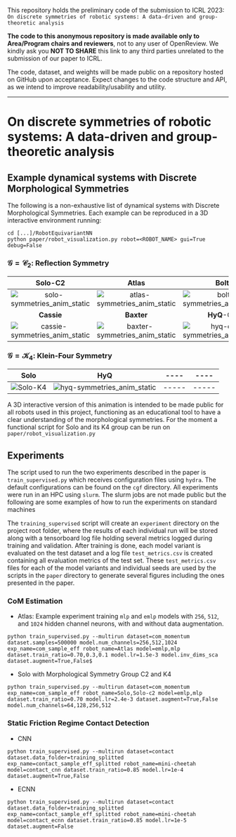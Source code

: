 This repository holds the preliminary code of the submission to ICRL 2023: `On discrete symmetries of robotic systems: A data-driven and group-theoretic analysis`

**The code to this anonymous repository is made available only to Area/Program chairs and reviewers**, not to any user of OpenReview. We kindly ask you **NOT TO SHARE** this link to any third parties
unrelated to the submission of our paper to ICRL. 

The code, dataset, and weights will be made public on a repository hosted on GitHub upon acceptance. 
Expect changes to the code structure and API, as we intend to improve readability/usability and utility. 

----------------------------------------------

# On discrete symmetries of robotic systems: A data-driven and group-theoretic analysis


## Example dynamical systems with Discrete Morphological Symmetries 
The following is a non-exhaustive list of dynamical systems with Discrete Morphological Symmetries. Each example can be
reproduced in a 3D interactive environment running:
```
cd [...]/RobotEquivariantNN
python paper/robot_visualization.py robot=<ROBOT_NAME> gui=True debug=False
```
### $\mathcal{G}=\mathcal{C}_2$: Reflection Symmetry
|                                                              Solo-C2   	                                                               |                                                                Atlas   	                                                                |                                                                Bolt   	                                                                |                                                                A1 	                                                                |   
|:--------------------------------------------------------------------------------------------------------------------------------------:|:---------------------------------------------------------------------------------------------------------------------------------------:|:--------------------------------------------------------------------------------------------------------------------------------------:|:----------------------------------------------------------------------------------------------------------------------------------:|
| 	![solo-symmetries_anim_static](https://user-images.githubusercontent.com/8356912/203265566-ca07eb13-8b50-4ee1-ada7-6ebc985c4e30.gif)  | 	 ![atlas-symmetries_anim_static](https://user-images.githubusercontent.com/8356912/200183197-94242c57-bd9d-41cb-8a0b-509dceef5cb9.gif) |  ![bolt-symmetries_anim_static](https://user-images.githubusercontent.com/8356912/200183086-98d636d7-75b2-4744-b77f-99b3a1ec8e39.gif)  | ![a1-symmetries_anim_static](https://user-images.githubusercontent.com/8356912/203263932-1258a540-41d9-4b3d-9eb3-b67a840a7f5a.gif) | 	        
 |                                                             **Cassie**   	                                                             |                                                             **Baxter**   	                                                              |                                                               **HyQ**-C2  	                                                               |                                                                ---	                                                                |   
| ![cassie-symmetries_anim_static](https://user-images.githubusercontent.com/8356912/203263954-331759e7-72da-4530-b5f1-a51c328b8ad6.gif) | ![baxter-symmetries_anim_static](https://user-images.githubusercontent.com/8356912/203263946-7252bcd3-e4e5-48a4-842e-906b50df9122.gif)  | ![hyq-c2-symmetries_anim_static](https://user-images.githubusercontent.com/8356912/203263960-ee553b56-f781-40ac-8daa-d7e1c59f10e7.gif) |                                                               ------                                                               |

### $\mathcal{G}=\mathcal{K}_4$: Klein-Four Symmetry
|                                                     Solo   	                                                      |                                                                HyQ   	                                                                | ----   	 | ---- 	 |   
|:-----------------------------------------------------------------------------------------------------------------:|:-------------------------------------------------------------------------------------------------------------------------------------:|:--------:|:------:|
| 	![Solo-K4](https://user-images.githubusercontent.com/8356912/191269534-af143f29-1f46-4009-858b-72a63b5c67ac.gif) | 	 ![hyq-symmetries_anim_static](https://user-images.githubusercontent.com/8356912/203263962-3ee004db-f2f9-468c-ba89-04f3cd316c0d.gif) |  -----   | -----  | 	        

A 3D interactive version of this animation is intended to be made public for all robots used in this project, functioning as an educational tool to have a clear understanding of the 
morphological symmetries. For the moment a functional script for Solo and its K4 group can be run on `paper/robot_visualization.py`

## Experiments 
The script used to run the two experiments described in the paper is `train_supervised.py` which receives configuration files using `hydra`. 
The default configurations can be found on the `cgf` directory. 
All experiments were run in an HPC using `slurm`. The slurm jobs are not made public but the following are some examples of how to run the experiments on standard machines

The `training_supervised` script will create an `experiment` directory on the project root folder, where the results of each individual run will be stored along with a tensorboard log file 
holding several metrics logged during training and validation. After training is done, each model variant is evaluated on the test dataset and a log file `test_metrics.csv` is created 
containing all evaluation metrics of the test set. These `test_metrics.csv` files for each of the model variants and individual seeds are used by the scripts in the `paper` directory 
to generate several figures including the ones presented in the paper. 

### CoM Estimation
- Atlas: Example experiment training `mlp` and `emlp` models with `256`, `512`, and `1024` hidden channel neurons, with and without data augmentation.
```
python train_supervised.py --multirun dataset=com_momentum dataset.samples=500000 model.num_channels=256,512,1024 exp_name=com_sample_eff robot_name=Atlas model=emlp,mlp dataset.train_ratio=0.70,0.3,0.1 model.lr=1.5e-3 model.inv_dims_sca dataset.augment=True,False$
```
- Solo with Morphological Symmetry Group C2 and K4
```
python train_supervised.py --multirun dataset=com_momentum exp_name=com_sample_eff robot_name=Solo,Solo-c2 model=emlp,mlp dataset.train_ratio=0.70 model.lr=2.4e-3 dataset.augment=True,False model.num_channels=64,128,256,512
```

### Static Friction Regime Contact Detection 
- CNN
```
python train_supervised.py --multirun dataset=contact dataset.data_folder=training_splitted exp_name=contact_sample_eff_splitted robot_name=mini-cheetah model=contact_cnn dataset.train_ratio=0.85 model.lr=1e-4 dataset.augment=True,False
```
- ECNN
```
python train_supervised.py --multirun dataset=contact dataset.data_folder=training_splitted exp_name=contact_sample_eff_splitted robot_name=mini-cheetah model=contact_ecnn dataset.train_ratio=0.85 model.lr=1e-5 dataset.augment=False
```
